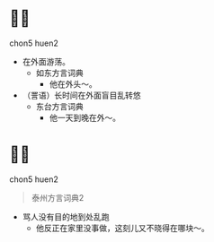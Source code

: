 # 𧼩魂
chon5 huen2
+ 在外面游荡。
  * 如东方言词典
    - 他在外头～。
+ （詈语）长时间在外面盲目乱转悠
  * 东台方言词典
    - 他一天到晚在外～。


# 𧼩魂
chon5 huen2
> 泰州方言词典2
- 骂人没有目的地到处乱跑
  - 他反正在家里没事做，这刻儿又不晓得在哪块～。